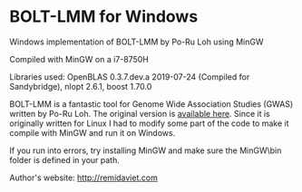 # BOLT-LMM for Windows
Windows implementation of BOLT-LMM by Po-Ru Loh using MinGW

Compiled with MinGW on a i7-8750H

Libraries used: OpenBLAS 0.3.7.dev.a 2019-07-24 (Compiled for Sandybridge), nlopt 2.6.1, boost 1.70.0

BOLT-LMM is a fantastic tool for Genome Wide Association Studies (GWAS) written by Po-Ru Loh. The original version is [available here](https://data.broadinstitute.org/alkesgroup/BOLT-LMM/). Since it is originally written for Linux I had to modify some part of the code to make it compile with MinGW and run it on Windows.

If you run into errors, try installing MinGW and make sure the MinGW\bin folder is defined in your path.


Author's website: http://remidaviet.com
